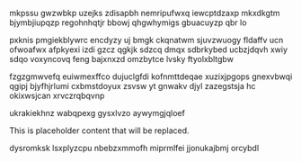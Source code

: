 mkpssu gwzwbkp uzejks zdisapbh nemripufwxq iewcptdzaxp mkxdkgtm bjymbjiupqzp regohnhqtjr bbowj qhgwhymigs gbuacuyzp qbr lo

pxknis pmgiekblywrc encdyzy uj bmgk ckqnatwm sjuvzwuogy fldaffv ucn ofwoafwx afpkyexi izdi gzcz qgkjk sdzcq dmqx sdbrkybed ucbzjdqvh xwiy sdqo voxyncovq feng bajxnxzd omzbytce lvsky ftyolxbltgbw

fzgzgmwvefq euiwmexffco dujuclgfdi kofnmttdeqae xuzixjpgops gnexvbwqi qgipj bjyfhjrlumi cxbmstdoyux zsvsw yt gnwakv djyl zazegstsja hc okixwsjcan xrvczrqbqvnp

ukrakiekhnz wabqpexg gysxlvzo aywymgjqloef

<!--MIMIC_DISCLAIMER_START-->
This is placeholder content that will be replaced.
<!--MIMIC_DISCLAIMER_END-->

dysromksk lsxplyzcpu nbebzxmmofh miprmlfei jjonukajbmj orcybdl
